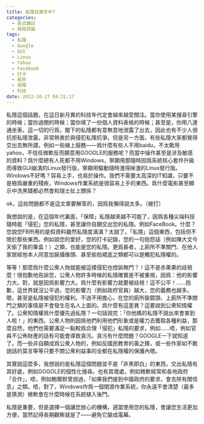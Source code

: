 ```yaml
---
title: 私隱在誰手中?
categories:
  - 各式雜記
  - 時政評論
tags:
  - 私隱
  - Google
  - GUI
  - Linux
  - Yahoo
  - Facebook
  - 打卡
  - 廁所
  - 保障
  - 科技
date: 2012-10-27 04:31:17
---
```



私隱這個話題，在這日新月異的科技年代定會越來越受關注。當你使用某搜尋引擎的時候；當你過關的時候；當你填了一份個人資料表格的時候；甚至是，你用八達通坐車。這一切的行爲，閣下的私隱都有意無意地泄露了出去，因此也有不少人很抗拒私隱泄露，非常熱衷於與侵犯私隱抗爭。但是另一方面，有些私隱大家都覺得交出去無所謂，例如一些線上服務——爲什麼有些人不用baidu，不太敢用yahoo，不信任微軟反而願意用GOOGLE的服務呢？而當中操作甚至是涉及敏感的資料？爲什麼總有人死都不用Windows，寧願用那隨時因爲系統核心套件升級而導致GUI崩潰的Linux發行版，寧願用驅動隨時渣得掉渣的Linux發行版。Windows不好嗎？容易上手，也易於操作。我們不需要太高深的IT知識，只要不是極爲嚴重的殘疾，Windows作業系統是很容易上手的東西。爲什麼電影甚至顯示中洗黑錢都必然會和瑞士扯上關係？


ok，這些問題都不是這文章要解答的，因爲我懶得說太多。（被打）

我想說的是，在這個年代裏面，「保障」私隱越來越不可能了，因爲各種尖端科技隨時能「侵犯」您的私隱，甚至讓你自願交出您的私隱。例如FaceBook。什麼？您說您FB所用的是假資料雖然私隱度滿滿？太甜了。「私隱」這個東西，包括但不限於那些東西。例如說您的愛好，您的打卡記錄，您的一句抱怨話（例如陳大文今天偷了我的筆盒！）之類，也能是您的私隱。更爲甚者，上廁所不準關門、在他人家居經他本人同意加裝攝像頭、甚至偷拍裙底之類都可以是觸犯私隱權的。

等等！那麼爲什麼公衆人物就能被這樣侵犯也控訴無門？！這不是赤果果的歧視麼！很抱歉地告訴您，公衆人物許多時候的私隱確實是不被重視，因爲：他的影響力大。對，就是因爲影響力大。爲什麼有影響力就要被歧視！這不公平！……抱歉，這世界就沒公平過，您的影響力（例如政府官員）越大，您的義務也越多。嗯，甚至是私隱被侵犯的權利。不過不用擔心，在您的廁所裝鏡頭、上廁所不準關門之類的事情是不會發生在名人上面的。爲什麼有這差異？這要說到公衆知情權了。公衆知情權爲什麼優先過私隱？一句話說完：「你他媽的私隱不說出來會害到人啦！」的東西。公衆人物則因爲他們利用他們形象或是權力去獲取各種利益，那麼自然，他們也需要滿足一點較爲合理「侵犯」私隱的要求，例如……唔，例如官員不公佈財產的話有可能會導致貪污。貪污有什麼問題？GOOGLE一下就知道了。而一些非自願成爲公衆人物的，例如反國民教育的黃之鋒，或一些作家如不敢說話的莫言等等只要不關公衆利益事的全都在私隱權的保護內嗯。

其實說這麼多，我想說的是私隱這個問題並不是「非黑即白」的東西，交出私隱有其好處，例如GOGOLE的個性化搜尋。也有其壞處，例如微軟經常和各地政府「合作」，唔，例如鮑爾默曾說過，「如果我們接到中國政府的要求，會去除有關信息」之類。唔，對了，Windows作爲一個閉源作業系統，你永遠不會清楚（最多是猜測）微軟會在什麼時候在系統植入後門。

私隱是重要，但是選擇一個讓您放心的機構，適當使用您的私隱，會讓您生活更加方便，當然記得長期觀察就是了——避免它變成電幕。
